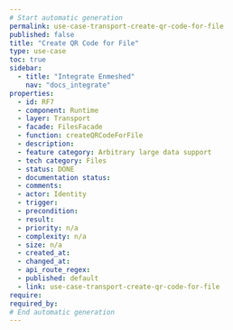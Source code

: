 ```yaml
---
# Start automatic generation
permalink: use-case-transport-create-qr-code-for-file
published: false
title: "Create QR Code for File"
type: use-case
toc: true
sidebar:
  - title: "Integrate Enmeshed"
    nav: "docs_integrate"
properties:
  - id: RF7
  - component: Runtime
  - layer: Transport
  - facade: FilesFacade
  - function: createQRCodeForFile
  - description:
  - feature category: Arbitrary large data support
  - tech category: Files
  - status: DONE
  - documentation status:
  - comments:
  - actor: Identity
  - trigger:
  - precondition:
  - result:
  - priority: n/a
  - complexity: n/a
  - size: n/a
  - created_at:
  - changed_at:
  - api_route_regex:
  - published: default
  - link: use-case-transport-create-qr-code-for-file
require:
required_by:
# End automatic generation
---
```


